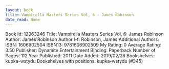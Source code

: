 ```yaml
---
layout: book
title: Vampirella Masters Series Vol, 6 - James Robinson
date_read: None
---
```


Book Id: 12363246
Title: Vampirella Masters Series Vol, 6: James Robinson
Author: James Robinson
Author l-f: Robinson, James
Additional Authors: 
ISBN: 1606902504
ISBN13: 9781606902509
My Rating: 0
Average Rating: 3.50
Publisher: Dynamite Entertainment
Binding: Paperback
Number of Pages: 112
Year Published: 2011
Date Added: 2019/02/28
Bookshelves: kupka-wstydu
Bookshelves with positions: kupka-wstydu (#345)

